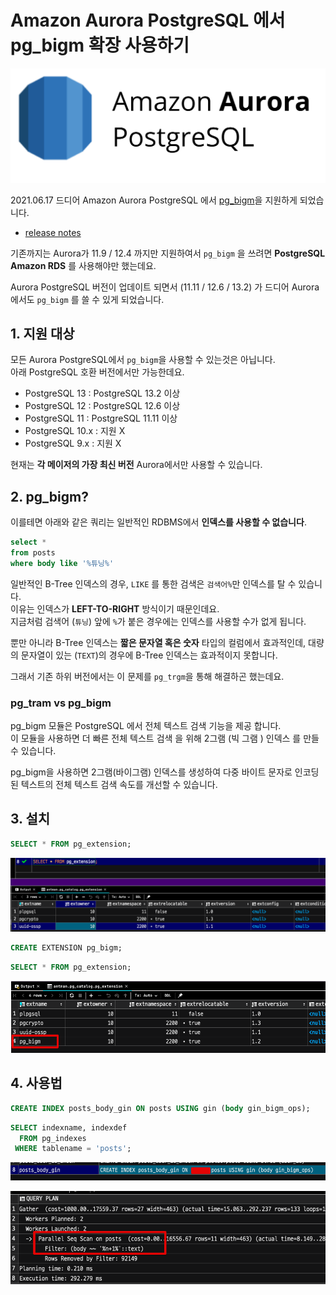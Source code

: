 # Amazon Aurora PostgreSQL 에서 pg_bigm 확장 사용하기

![intro](./images/intro.png)

2021.06.17 드디어 Amazon Aurora PostgreSQL 에서 [pg_bigm](https://pgbigm.osdn.jp/pg_bigm_en-1-2.html)을 지원하게 되었습니다.

* [release notes](https://aws.amazon.com/ko/about-aws/whats-new/2021/06/amazon-aurora-postgresql-supports-pg-bigm-extension-for-faster-full-text-search/)

기존까지는 Aurora가 11.9 / 12.4 까지만 지원하여서 `pg_bigm` 을 쓰려면 **PostgreSQL Amazon RDS** 를 사용해야만 했는데요.  
  
Aurora PostgreSQL 버전이 업데이트 되면서 (11.11 / 12.6 / 13.2) 가 드디어 Aurora에서도 `pg_bigm` 를 쓸 수 있게 되었습니다.

## 1. 지원 대상

모든 Aurora PostgreSQL에서 `pg_bigm`을 사용할 수 있는것은 아닙니다.  
아래 PostgreSQL 호환 버전에서만 가능한데요.

* PostgreSQL 13 : PostgreSQL 13.2 이상
* PostgreSQL 12 : PostgreSQL 12.6 이상
* PostgreSQL 11 : PostgreSQL 11.11 이상
* PostgreSQL 10.x : 지원 X
* PostgreSQL 9.x  : 지원 X

현재는 **각 메이저의 가장 최신 버전** Aurora에서만 사용할 수 있습니다.  

## 2. pg_bigm?

이를테면 아래와 같은 쿼리는 일반적인 RDBMS에서 **인덱스를 사용할 수 없습니다**.  

```sql
select *
from posts
where body like '%튜닝%'
```

일반적인 B-Tree 인덱스의 경우, `LIKE` 를 통한 검색은 `검색어%`만 인덱스를 탈 수 있습니다.  
이유는 인덱스가 **LEFT-TO-RIGHT** 방식이기 때문인데요.  
지금처럼 검색어 (`튜닝`) 앞에 `%`가 붙은 경우에는 인덱스를 사용할 수가 없게 됩니다.  
  
뿐만 아니라 B-Tree 인덱스는 **짧은 문자열 혹은 숫자** 타입의 컬럼에서 효과적인데, 대량의 문자열이 있는 (`TEXT`)의 경우에 B-Tree 인덱스는 효과적이지 못합니다.  
  
그래서 기존 하위 버전에서는 이 문제를 `pg_trgm`을 통해 해결하곤 했는데요.  




### pg_tram vs pg_bigm



pg_bigm 모듈은 PostgreSQL 에서 전체 텍스트 검색 기능을 제공 합니다.  
이 모듈을 사용하면 더 빠른 전체 텍스트 검색 을 위해 2그램 (빅 그램 ) 인덱스 를 만들 수 있습니다.  

pg_bigm을 사용하면 2그램(바이그램) 인덱스를 생성하여 다중 바이트 문자로 인코딩된 텍스트의 전체 텍스트 검색 속도를 개선할 수 있습니다.

## 3. 설치

```sql
SELECT * FROM pg_extension;
```

![extension1](./images/extension1.png)

```sql
CREATE EXTENSION pg_bigm;
```

```sql
SELECT * FROM pg_extension;
```

![extension2](./images/extension2.png)


## 4. 사용법

```sql
CREATE INDEX posts_body_gin ON posts USING gin (body gin_bigm_ops);
```

```sql
SELECT indexname, indexdef
  FROM pg_indexes
 WHERE tablename = 'posts';
```

![index1](./images/index1.png)

![index2](./images/index2.png)




